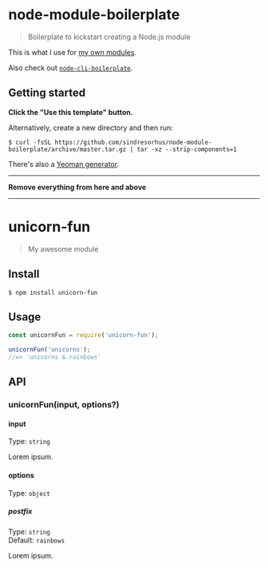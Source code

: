 # node-module-boilerplate

> Boilerplate to kickstart creating a Node.js module

This is what I use for [my own modules](https://www.npmjs.com/~sindresorhus).

Also check out [`node-cli-boilerplate`](https://github.com/sindresorhus/node-cli-boilerplate).

## Getting started

**Click the "Use this template" button.**

Alternatively, create a new directory and then run:

```
$ curl -fsSL https://github.com/sindresorhus/node-module-boilerplate/archive/master.tar.gz | tar -xz --strip-components=1
```

There's also a [Yeoman generator](https://github.com/sindresorhus/generator-nm).

---

**Remove everything from here and above**

---

# unicorn-fun

> My awesome module

## Install

```
$ npm install unicorn-fun
```

## Usage

```js
const unicornFun = require('unicorn-fun');

unicornFun('unicorns');
//=> 'unicorns & rainbows'
```

## API

### unicornFun(input, options?)

#### input

Type: `string`

Lorem ipsum.

#### options

Type: `object`

##### postfix

Type: `string`\
Default: `rainbows`

Lorem ipsum.

